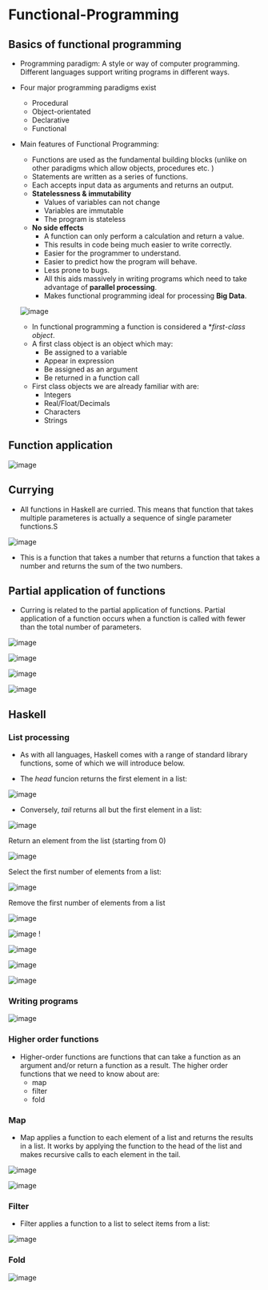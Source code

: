 # Functional-Programming

## Basics of functional programming 

- Programming paradigm: A style or way of computer programming. Different languages support writing programs in different ways.

- Four major programming paradigms exist
   - Procedural
   - Object-orientated
   - Declarative
   - Functional
 
- Main features of Functional Programming:
   - Functions are used as the fundamental building blocks (unlike on other paradigms which allow objects, procedures etc. )
   - Statements are written as a series of functions.
   - Each accepts input data as arguments and returns an output.
   - **Statelessness & immutability**
       - Values of variables can not change
       - Variables are immutable
       - The program is stateless
   - **No side effects**
       - A function can only perform a calculation and return a value.
       - This results in code being much easier to write correctly.
       - Easier for the programmer to understand.
       - Easier to predict how the program will behave.
       - Less prone to bugs.
       - All this aids massively in writing programs which need to take advantage of **parallel processing**.
       - Makes functional programming ideal for processing **Big Data**.
  
    ![image](https://github.com/Minwauu/Functional-Programming/assets/110039102/0f7990f3-fe53-4fd9-ab89-b734dbf08113)


  - In functional programming a function is considered a **first-class object*.
  - A first class object is an object which may:
    - Be assigned to a variable
    - Appear in expression
    - Be assigned as an argument
    - Be returned in a function call
  - First class objects we are already familiar with are:
    - Integers
    - Real/Float/Decimals
    - Characters
    - Strings
   
## Function application 

![image](https://github.com/Minwauu/Functional-Programming/assets/110039102/ea612cc1-faed-4044-9078-c49877521d5a)

## Currying 

- All functions in Haskell are curried. This means that function that takes multiple parameteres is actually a sequence of single parameter functions.S

![image](https://github.com/Minwauu/Functional-Programming/assets/110039102/9acc3075-3e24-4be9-94ba-aaf807471603)

- This is a function that takes a number that returns a function that takes a number and returns the sum of the two numbers.

## Partial application of functions

- Curring is related to the partial application of functions. Partial application of a function occurs when a function is called with fewer than the total number of parameters.

![image](https://github.com/Minwauu/Functional-Programming/assets/110039102/c27bb4e9-c711-4b45-b00a-b6bc0235773c)

![image](https://github.com/Minwauu/Functional-Programming/assets/110039102/e1eabfb8-7a59-47db-a88e-410610ab2145)

![image](https://github.com/Minwauu/Functional-Programming/assets/110039102/fd350de5-4a3b-4374-893d-24af94cea0f2)

![image](https://github.com/Minwauu/Functional-Programming/assets/110039102/1fa547ba-8f81-4b3f-b131-75c0a4218043)


## Haskell 

### List processing 

- As with all languages, Haskell comes with a range of standard library functions, some of which we will introduce below.

- The *head* funcion returns the first element in a list:

![image](https://github.com/Minwauu/Functional-Programming/assets/110039102/8155288d-f887-4c9f-a55f-23c33c940702)

- Conversely, *tail* returns all but the first element in a list:

![image](https://github.com/Minwauu/Functional-Programming/assets/110039102/43de337e-cbc3-4d47-8391-922584c18589)

Return an element from the list (starting from 0)

![image](https://github.com/Minwauu/Functional-Programming/assets/110039102/3b6c6029-012d-48f8-ab3b-6e8e488b65bb)

Select the first number of elements from a list:

![image](https://github.com/Minwauu/Functional-Programming/assets/110039102/1afca90b-72f1-40b1-b2e1-454872761b78)

Remove the first number of elements from a list

![image](https://github.com/Minwauu/Functional-Programming/assets/110039102/3979805e-4224-4af3-aa25-ec9cc02fbd6f)

![image](https://github.com/Minwauu/Functional-Programming/assets/110039102/f642c90a-553a-4928-aff4-2009597ba596) !

![image](https://github.com/Minwauu/Functional-Programming/assets/110039102/4a4868c4-a7d3-433c-85b6-c8ca4c23d9cd)

![image](https://github.com/Minwauu/Functional-Programming/assets/110039102/f5bb20d1-a01c-4e6b-a48a-25f1e23efe5c)

![image](https://github.com/Minwauu/Functional-Programming/assets/110039102/4e14b5f0-6cbb-48ce-9a8a-93ca16502ed5)

### Writing programs

![image](https://github.com/Minwauu/Functional-Programming/assets/110039102/2baa29e7-b9dd-43fc-adb8-bc548891f76d)

### Higher order functions

- Higher-order functions are functions that can take a function as an argument and/or return a function as a result. The higher order functions that we need to know about are:
  - map
  - filter
  - fold

### Map

- Map applies a function to each element of a list and returns the results in a list. It works by applying the function to the head of the list and makes recursive calls to each element in the tail.

![image](https://github.com/Minwauu/Functional-Programming/assets/110039102/5fab2441-e258-4ff4-9d34-f728021a7443)

![image](https://github.com/Minwauu/Functional-Programming/assets/110039102/deacc176-d31c-40f5-80f7-adebd6865cbc)

### Filter

- Filter applies a function to a list to select items from a list:

![image](https://github.com/Minwauu/Functional-Programming/assets/110039102/15ba6972-85a2-4cf5-abc1-d43c62b9a0a2)

### Fold

![image](https://github.com/Minwauu/Functional-Programming/assets/110039102/41e26c1e-6abd-4214-9756-dee5915aaec5)






















